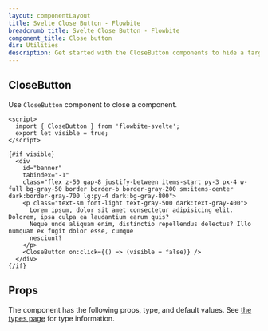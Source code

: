 ```yaml
---
layout: componentLayout
title: Svelte Close Button - Flowbite
breadcrumb_title: Svelte Close Button - Flowbite
component_title: Close button
dir: Utilities
description: Get started with the CloseButton components to hide a target element using Svelte interactivity
---
```


<script>
	import { TableProp, TableDefaultRow, GitHubSourceList } from '../../utils';
	import { A } from '$lib';
	import { props as items } from '../../props/CloseButton.json';

	let divClass = 'w-full relative overflow-x-auto shadow-md sm:rounded-lg py-4';
	let theadClass = 'text-xs text-gray-700 uppercase bg-gray-50 dark:bg-gray-700 dark:text-white';
</script>

## CloseButton

Use `CloseButton` component to close a component.

```svelte example
<script>
  import { CloseButton } from 'flowbite-svelte';
  export let visible = true;
</script>

{#if visible}
  <div
    id="banner"
    tabindex="-1"
    class="flex z-50 gap-8 justify-between items-start py-3 px-4 w-full bg-gray-50 border border-b border-gray-200 sm:items-center dark:border-gray-700 lg:py-4 dark:bg-gray-800">
    <p class="text-sm font-light text-gray-500 dark:text-gray-400">
      Lorem ipsum, dolor sit amet consectetur adipisicing elit. Dolorem, ipsa culpa ea laudantium earum quis?
      Neque unde aliquam enim, distinctio repellendus delectus? Illo numquam ex fugit dolor esse, cumque
      nesciunt?
    </p>
    <CloseButton on:click={() => (visible = false)} />
  </div>
{/if}
```

## Props

The component has the following props, type, and default values.
See <A class="hover:underline" href="/docs/pages/typescript">the types page</A>
for type information.

<TableProp>
	<TableDefaultRow {items} rowState="hover" />
</TableProp>
